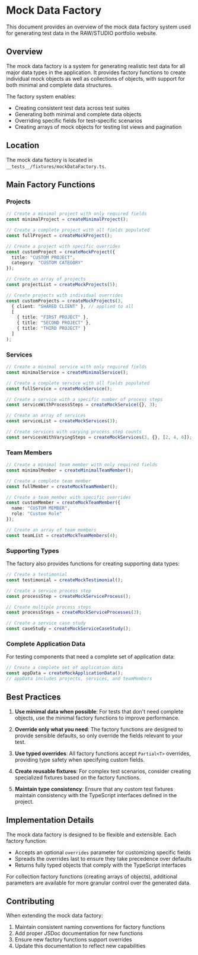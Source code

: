 # Mock Data Factory

This document provides an overview of the mock data factory system used for generating test data in the RAW/STUDIO portfolio website.

## Overview

The mock data factory is a system for generating realistic test data for all major data types in the application. It provides factory functions to create individual mock objects as well as collections of objects, with support for both minimal and complete data structures.

The factory system enables:
- Creating consistent test data across test suites
- Generating both minimal and complete data objects
- Overriding specific fields for test-specific scenarios
- Creating arrays of mock objects for testing list views and pagination

## Location

The mock data factory is located in `__tests__/fixtures/mockDataFactory.ts`.

## Main Factory Functions

### Projects

```typescript
// Create a minimal project with only required fields
const minimalProject = createMinimalProject();

// Create a complete project with all fields populated
const fullProject = createMockProject();

// Create a project with specific overrides
const customProject = createMockProject({
  title: "CUSTOM PROJECT",
  category: "CUSTOM CATEGORY"
});

// Create an array of projects
const projectList = createMockProjects(5);

// Create projects with individual overrides
const customProjects = createMockProjects(3, 
  { client: "SHARED CLIENT" }, // applied to all
  [
    { title: "FIRST PROJECT" },
    { title: "SECOND PROJECT" },
    { title: "THIRD PROJECT" }
  ]
);
```

### Services

```typescript
// Create a minimal service with only required fields
const minimalService = createMinimalService();

// Create a complete service with all fields populated
const fullService = createMockService();

// Create a service with a specific number of process steps
const serviceWithProcessSteps = createMockService({}, 3);

// Create an array of services
const serviceList = createMockServices(3);

// Create services with varying process step counts
const servicesWithVaryingSteps = createMockServices(3, {}, [2, 4, 6]);
```

### Team Members

```typescript
// Create a minimal team member with only required fields
const minimalMember = createMinimalTeamMember();

// Create a complete team member
const fullMember = createMockTeamMember();

// Create a team member with specific overrides
const customMember = createMockTeamMember({
  name: "CUSTOM MEMBER",
  role: "Custom Role"
});

// Create an array of team members
const teamList = createMockTeamMembers(4);
```

### Supporting Types

The factory also provides functions for creating supporting data types:

```typescript
// Create a testimonial
const testimonial = createMockTestimonial();

// Create a service process step
const processStep = createMockServiceProcess();

// Create multiple process steps
const processSteps = createMockServiceProcesses(3);

// Create a service case study
const caseStudy = createMockServiceCaseStudy();
```

### Complete Application Data

For testing components that need a complete set of application data:

```typescript
// Create a complete set of application data
const appData = createMockApplicationData();
// appData includes projects, services, and teamMembers
```

## Best Practices

1. **Use minimal data when possible**: For tests that don't need complete objects, use the minimal factory functions to improve performance.

2. **Override only what you need**: The factory functions are designed to provide sensible defaults, so only override the fields relevant to your test.

3. **Use typed overrides**: All factory functions accept `Partial<T>` overrides, providing type safety when specifying custom fields.

4. **Create reusable fixtures**: For complex test scenarios, consider creating specialized fixtures based on the factory functions.

5. **Maintain type consistency**: Ensure that any custom test fixtures maintain consistency with the TypeScript interfaces defined in the project.

## Implementation Details

The mock data factory is designed to be flexible and extensible. Each factory function:

- Accepts an optional `overrides` parameter for customizing specific fields
- Spreads the overrides last to ensure they take precedence over defaults
- Returns fully typed objects that comply with the TypeScript interfaces

For collection factory functions (creating arrays of objects), additional parameters are available for more granular control over the generated data.

## Contributing

When extending the mock data factory:

1. Maintain consistent naming conventions for factory functions
2. Add proper JSDoc documentation for new functions
3. Ensure new factory functions support overrides
4. Update this documentation to reflect new capabilities 